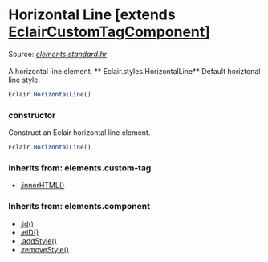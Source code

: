 # Horizontal Line [extends [EclairCustomTagComponent](https://github.com/SamGarlick/Eclair/tree/main/docs/elements/custom-tag.md)]
Source: [_elements.standard.hr_](https://github.com/SamGarlick/Eclair/tree/main/src/elements/standard/hr.js)<br/><br/>
A horizontal line element.
**
Eclair.styles.HorizontalLine**  Default horiztonal line style.
```javascript
Eclair.HorizontalLine()
```
### constructor
Construct an Eclair horizontal line element.
```javascript
Eclair.HorizontalLine()
```

### Inherits from: elements.custom-tag
 - [.innerHTML()](https://github.com/SamGarlick/Eclair/tree/main/docs/elements/custom-tag.md#innerHTML)

### Inherits from: elements.component
 - [.id()](https://github.com/SamGarlick/Eclair/tree/main/docs/elements/component.md#id)
 - [.eID()](https://github.com/SamGarlick/Eclair/tree/main/docs/elements/component.md#eID)
 - [.addStyle()](https://github.com/SamGarlick/Eclair/tree/main/docs/elements/component.md#addStyle)
 - [.removeStyle()](https://github.com/SamGarlick/Eclair/tree/main/docs/elements/component.md#removeStyle)